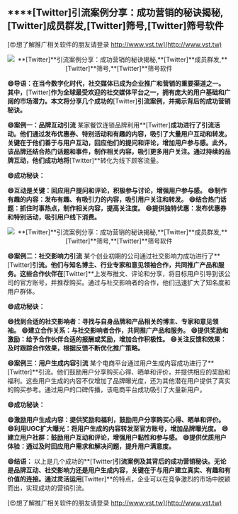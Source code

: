 ## ****[Twitter]**引流案例分享：成功营销的秘诀揭秘,**[Twitter]**成员群发,**[Twitter]**筛号,**[Twitter]**筛号软件**

[😍想了解推广相关软件的朋友请登录 http://www.vst.tw](http://www.vst.tw)

 <center><img src="https://vst.tw/MP4/tuiguang/png/4.png" alt="**[Twitter]**引流案例分享：成功营销的秘诀揭秘,**[Twitter]**成员群发,**[Twitter]**筛号,**[Twitter]**筛号软件"></center>

**😄导语：在当今数字化时代，社交媒体已成为企业推广和营销的重要渠道之一。其中，**[Twitter]**作为全球最受欢迎的社交媒体平台之一，拥有庞大的用户基础和广阔的市场潜力。本文将分享几个成功的**[Twitter]**引流案例，并揭示背后的成功营销秘诀。**

**😄案例一：品牌互动引流**
某家餐饮连锁品牌利用**[Twitter]**成功进行了引流活动。他们通过发布优惠券、特别活动和有趣的内容，吸引了大量用户互动和转发。关键在于他们善于与用户互动，回应他们的提问和评论，增加用户参与感。此外，该品牌还结合热门话题和事件，制作相关内容，吸引更多用户关注。通过持续的品牌互动，他们成功地将**[Twitter]**转化为线下顾客流量。

**😄成功秘诀：**

**😄互动是关键：回应用户提问和评论，积极参与讨论，增强用户参与感。**
**😄制作有趣的内容：发布有趣、有吸引力的内容，吸引用户关注和转发。**
**😄结合热门话题：抓住时事热点，制作相关内容，提高关注度。**
**😄提供独特优惠：发布优惠券和特别活动，吸引用户线下消费。**

 <center><img src="https://vst.tw/MP4/tuiguang/png/4.png" alt="**[Twitter]**引流案例分享：成功营销的秘诀揭秘,**[Twitter]**成员群发,**[Twitter]**筛号,**[Twitter]**筛号软件"></center>

**😄案例二：社交影响力引流**
某个创业初期的公司通过社交影响力成功进行了**[Twitter]**引流。他们与知名博主、行业专家和意见领袖合作，共同推广产品和服务。这些合作伙伴在**[Twitter]**上发布推文、评论和分享，将目标用户引导到该公司的官方账号，并推荐购买。通过与社交影响者的合作，他们迅速扩大了知名度和用户群体。

**😄成功秘诀：**

**😄找到合适的社交影响者：寻找与自身品牌和产品相关的博主、专家和意见领袖。**
**😄建立合作关系：与社交影响者合作，共同推广产品和服务。**
**😄提供奖励和激励：给予合作伙伴合适的报酬或奖励，增加合作积极性。**
**😄关注反馈和效果：及时跟踪合作效果，根据反馈不断优化推广策略。**

**😄案例三：用户生成内容引流**
某个电商平台通过用户生成内容成功进行了**[Twitter]**引流。他们鼓励用户分享购买心得、晒单和评价，并提供相应的奖励和福利。这些用户生成的内容不仅增加了品牌曝光度，还为其他潜在用户提供了真实的购买参考。通过用户的口碑传播，该电商平台成功吸引了大量新用户。

**😄成功秘诀：**

**😄激励用户生成内容：提供奖励和福利，鼓励用户分享购买心得、晒单和评价。**
**😄利用UGC扩大曝光：将用户生成的内容转发至官方账号，增加品牌曝光度。**
**😄建立用户社群：鼓励用户互动和评论，增强用户黏性和参与感。**
**😄提供优质用户体验：通过及时回应用户需求和解决问题，提升用户满意度。**

**😄结语：**
以上是几个成功的**[Twitter]**引流案例及其背后的成功营销秘诀。无论是品牌互动、社交影响力还是用户生成内容，关键在于与用户建立真实、有趣和有价值的连接。通过灵活运用**[Twitter]**的特点，企业可以在竞争激烈的市场中脱颖而出，实现成功的营销引流。

[😍想了解推广相关软件的朋友请登录 http://www.vst.tw](http://www.vst.tw)



